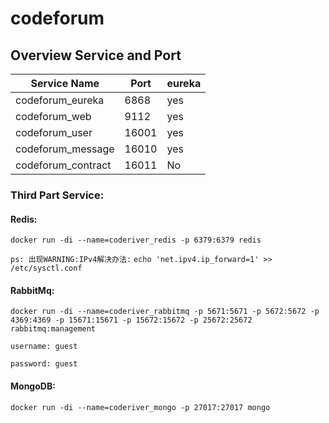 # codeforum
## Overview Service and Port
    
 Service Name | Port | eureka
------------ | ------------- | -------------
codeforum_eureka     | 6868 | yes
codeforum_web        | 9112 | yes
codeforum_user       | 16001| yes
codeforum_message    | 16010| yes
codeforum_contract   | 16011| No


### Third Part Service:
#### Redis:
`docker run -di --name=coderiver_redis -p 6379:6379 redis`

`ps: 出现WARNING:IPv4解决办法:`
`echo 'net.ipv4.ip_forward=1' >> /etc/sysctl.conf`

#### RabbitMq:
`docker run -di --name=coderiver_rabbitmq -p 5671:5671 -p 5672:5672 -p 4369:4369 -p 15671:15671 -p 15672:15672 -p 25672:25672 rabbitmq:management`

`username: guest`

`password: guest`

#### MongoDB:
`docker run -di --name=coderiver_mongo -p 27017:27017 mongo`




